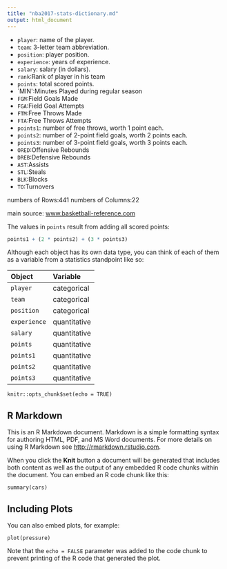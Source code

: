 ```yaml
---
title: "nba2017-stats-dictionary.md"
output: html_document
---
```

- `player`: name of the player.
- `team`: 3-letter team abbreviation.
- `position`: player position.
- `experience`: years of experience.
- `salary`: salary (in dollars).
- `rank`:Rank of player in his team
- `points`: total scored points.
- `MIN':Minutes Played during regular season
- `FGM`:Field Goals Made
- `FGA`:Field Goal Attempts
- `FTM`:Free Throws Made
- `FTA`:Free Throws Attempts
- `points1`: number of free throws, worth 1 point each.
- `points2`: number of 2-point field goals, worth 2 points each.
- `points3`: number of 3-point field goals, worth 3 points each.
- `ORED`:Offensive Rebounds
- `DREB`:Defensive Rebounds
- `AST`:Assists
- `STL`:Steals
- `BLK`:Blocks
- `TO`:Turnovers


numbers of Rows:441
numbers of Columns:22

main source: www.basketball-reference.com

The values in `points` result from adding all scored points:

```r
points1 + (2 * points2) + (3 * points3)
```

Although each object has its own data type, you can think of each of them as a variable from a statistics standpoint like so:

| Object       | Variable     |
|:-------------|:-------------|
| `player`     | categorical  |
| `team`       | categorical  |
| `position`   | categorical  |
| `experience` | quantitative |
| `salary`     | quantitative |
| `points`     | quantitative |
| `points1`    | quantitative |
| `points2`    | quantitative |
| `points3`    | quantitative |


```{r setup, include=FALSE}
knitr::opts_chunk$set(echo = TRUE)
```

## R Markdown

This is an R Markdown document. Markdown is a simple formatting syntax for authoring HTML, PDF, and MS Word documents. For more details on using R Markdown see <http://rmarkdown.rstudio.com>.

When you click the **Knit** button a document will be generated that includes both content as well as the output of any embedded R code chunks within the document. You can embed an R code chunk like this:

```{r cars}
summary(cars)
```

## Including Plots

You can also embed plots, for example:

```{r pressure, echo=FALSE}
plot(pressure)
```

Note that the `echo = FALSE` parameter was added to the code chunk to prevent printing of the R code that generated the plot.
